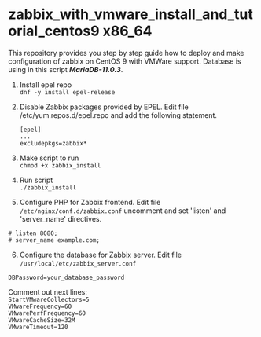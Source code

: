 # zabbix_with_vmware_install_and_tutorial_centos9 x86_64
This repository provides you step by step guide how to deploy and make configuration of zabbix on CentOS 9 with VMWare support. Database is using in this script **_MariaDB-11.0.3_**.

1. Install epel repo <br/>
  `dnf -y install epel-release` 

2. Disable Zabbix packages provided by EPEL. Edit file /etc/yum.repos.d/epel.repo and add the following statement. <br/>

   `[epel]`<br/>
  ` ... `<br/>
   `excludepkgs=zabbix*`

3. Make script to run <br/>
   `chmod +x zabbix_install`

4. Run script <br/>
   `./zabbix_install`

5.  Configure PHP for Zabbix frontend.
Edit file `/etc/nginx/conf.d/zabbix.conf` uncomment and set 'listen' and 'server_name' directives. <br/>

`# listen 8080;` <br/>
`# server_name example.com;` <br/>

6.  Configure the database for Zabbix server. Edit file `/usr/local/etc/zabbix_server.conf` <br/>

`DBPassword=your_database_password`  <br/>

Comment out next lines: <br/>
`StartVMwareCollectors=5` <br/>
`VMwareFrequency=60` <br/>
`VMwarePerfFrequency=60` <br/>
`VMwareCacheSize=32M` <br/>
`VMwareTimeout=120` <br/>
